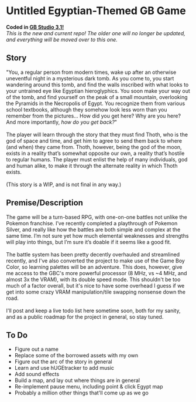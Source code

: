 # Untitled Egyptian-Themed GB Game
<b>Coded in <a href="https://www.gbstudio.dev/" about="_blank">GB Studio 3.1!</a></b><br>
<i>This is the new and current repo! The older one will no longer be updated, and everything will be moved over to this one.</i>
## Story
"You, a regular person from modern times, wake up after an otherwise uneventful night in a mysterious dark tomb. As you come to, you start wandering around this tomb, and find the walls inscribed with what looks to your untrained eye like Egyptian hieroglyphics.
You soon make your way out of the tomb, and find yourself on the peak of a small mountain, overlooking the Pyramids in the Necropolis of Egypt. You recognize them from various school textbooks, although they somehow look less worn than you remember from the pictures…
How did you get here? Why are you here? And more importantly, <i>how do you get back?</i>"<br><br>
The player will learn through the story that they must find Thoth, who is the god of space and time, and get him to agree to send them back to where (and when) they came from. Thoth, however, being the god of the moon, exists in a reality that’s somewhat opposite our own, a reality that’s hostile to regular humans. The player must enlist the help of many individuals, god and human alike, to make it through the alternate reality in which Thoth exists.<br><br>
(This story is a WIP, and is not final in any way.)
## Premise/Description
The game will be a turn-based RPG, with one-on-one battles not unlike the Pokemon franchise. I’ve recently completed a playthrough of Pokemon Silver, and really like how the battles are both simple and complex at the same time. I’m not sure yet how much elemental weaknesses and strengths will play into things, but I’m sure it’s doable if it seems like a good fit.<br><br>
The battle system has been pretty decently overhauled and streamlined recently, and I've also converted the project to make use of the Game Boy Color, so learning palettes will be an adventure. This does, however, give me access to the GBC's more powerful processor (8 MHz, vs ~4 MHz, and almost 3x the VRAM), with its double speed mode. This shouldn't be too much of a factor overall, but it's nice to have some overhead I guess if we get into some crazy VRAM manipulation/tile swapping nonsense down the road.<br><br>
I'll post and keep a live todo list here sometime soon, both for my sanity, and as a public roadmap for the project in general, so stay tuned.<br>
## To Do
- Figure out a name
- Replace some of the borrowed assets with my own
- Figure out the arc of the story in general
- Learn and use hUGEtracker to add music
- Add sound effects
- Build a map, and lay out where things are in general
- Re-implement pause menu, including point & click Egypt map
- Probably a million other things that'll come up as we go
